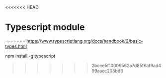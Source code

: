 
<<<<<<< HEAD
# Typescript module
=======
https://www.typescriptlang.org/docs/handbook/2/basic-types.html

npm install -g typescript


>>>>>>> 2bcee5f10009562a7d85f6af9ad499aaec205bd6

